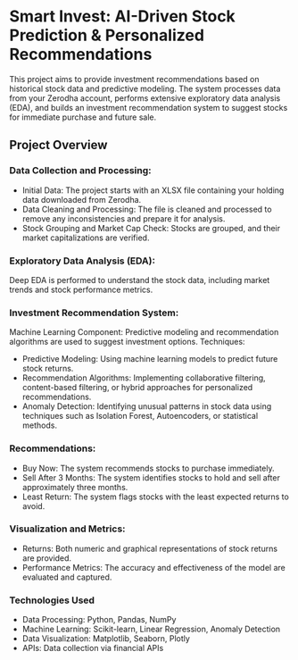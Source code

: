 # Smart Invest: AI-Driven Stock Prediction & Personalized Recommendations
This project aims to provide investment recommendations based on historical stock data and predictive modeling. The system processes data from your Zerodha account, performs extensive exploratory data analysis (EDA), and builds an investment recommendation system to suggest stocks for immediate purchase and future sale.

## Project Overview
### Data Collection and Processing:
  * Initial Data: The project starts with an XLSX file containing your holding data downloaded from Zerodha.
  * Data Cleaning and Processing: The file is cleaned and processed to remove any inconsistencies and prepare it for analysis.
  * Stock Grouping and Market Cap Check: Stocks are grouped, and their market capitalizations are verified.

### Exploratory Data Analysis (EDA):
Deep EDA is performed to understand the stock data, including market trends and stock performance metrics.

### Investment Recommendation System:
Machine Learning Component: Predictive modeling and recommendation algorithms are used to suggest investment options.
Techniques:
  * Predictive Modeling: Using machine learning models to predict future stock returns.
  * Recommendation Algorithms: Implementing collaborative filtering, content-based filtering, or hybrid approaches for personalized recommendations.
  * Anomaly Detection: Identifying unusual patterns in stock data using techniques such as Isolation Forest, Autoencoders, or statistical methods.

### Recommendations:
  * Buy Now: The system recommends stocks to purchase immediately.
  * Sell After 3 Months: The system identifies stocks to hold and sell after approximately three months.
  * Least Return: The system flags stocks with the least expected returns to avoid.

### Visualization and Metrics:
  * Returns: Both numeric and graphical representations of stock returns are provided.
  * Performance Metrics: The accuracy and effectiveness of the model are evaluated and captured.

### Technologies Used
  * Data Processing: Python, Pandas, NumPy
  * Machine Learning: Scikit-learn, Linear Regression, Anomaly Detection
  * Data Visualization: Matplotlib, Seaborn, Plotly
  * APIs: Data collection via financial APIs
